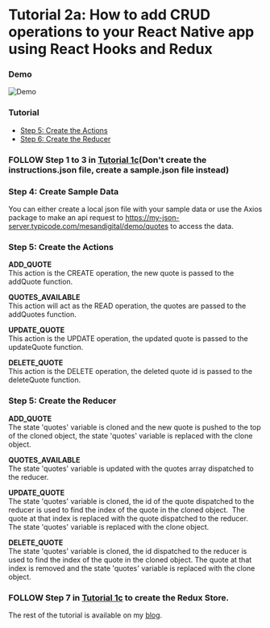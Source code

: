 # Tutorial 2a: How to add CRUD operations to your React Native app using React Hooks and Redux

### Demo
![Demo](https://github.com/MosesEsan/mesan-react-native-hooks-redux-crud/blob/master/demo.gif "demo")

### Tutorial
<ul>
  <li><a href="#step5">Step 5: Create the Actions</a></li>
  <li><a href="#step6">Step 6: Create the Reducer</a></li>
</ul>

###  FOLLOW Step 1 to 3 in <a href="https://medium.com/mesan-digital/tutorial-1c-adding-navigation-to-your-react-native-app-1716b5de722e">Tutorial 1c</a>(Don't create the instructions.json file, create a sample.json file instead)

<a name="step4"></a>
### Step 4: Create Sample Data
You can either create a local json file with your sample data or use the Axios package to make an api request to <a href="https://my-json-server.typicode.com/mesandigital/demo/quotes">https://my-json-server.typicode.com/mesandigital/demo/quotes</a> to access the data.

<a name="step5"></a>
### Step 5: Create the Actions

<b>ADD_QUOTE</b><br>
This action is the  CREATE operation, the new quote is passed to the addQuote function.

<b>QUOTES_AVAILABLE</b><br>
This action will act as the READ operation, the quotes are passed to the addQuotes function.

<b>UPDATE_QUOTE</b><br>
This action is the UPDATE operation, the updated quote is passed to the updateQuote function. 

<b>DELETE_QUOTE</b><br>
This action is the DELETE operation, the deleted quote id is passed to the deleteQuote function.


<a name="step5"></a>
### Step 5: Create the Reducer

<b>ADD_QUOTE</b><br>
The state 'quotes' variable is cloned and the new quote is pushed to the top of the cloned object, the state 'quotes' variable is replaced with the clone object.

<b>QUOTES_AVAILABLE</b><br>
The state 'quotes' variable is updated with the quotes array dispatched to the reducer.

<b>UPDATE_QUOTE</b><br>
The state 'quotes' variable is cloned, the id of the quote dispatched to the reducer is used to find the index of the quote in the cloned object. 
The quote at that index is replaced with the quote dispatched to the reducer. The state 'quotes' variable is replaced with the clone object.

<b>DELETE_QUOTE</b><br>
The state 'quotes' variable is cloned, the id dispatched to the reducer is used to find the index of the quote in the cloned object.
The quote at that index is removed and the state 'quotes' variable is replaced with the clone object.

###  FOLLOW Step 7 in <a href="https://medium.com/mesan-digital/tutorial-1c-adding-navigation-to-your-react-native-app-1716b5de722e">Tutorial 1c</a> to create the Redux Store.



The rest of the tutorial is available on my <a href="https://medium.com/mesan-digital/tutorial-2a-how-to-add-crud-operations-to-your-react-native-app-using-react-hooks-and-redux-5896ebab89ea" target="_blank">blog</a>.
